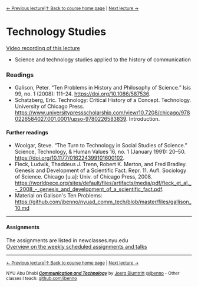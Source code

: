 <sup>[&larr; Previous lecture](/files/00.md)|[&uarr; Back to course home page](/README.md) | [Next lecture &rarr;](/files/02.md)</sup> 

# Technology Studies
[Video recording of this lecture](https://stream.nyu.edu/media/Communication+%26+Technology+-+01/1_ahejqnl4)
- Science and technology studies applied to the history of communication

### Readings 
- Galison, Peter. “Ten Problems in History and Philosophy of Science.” Isis 99, no. 1 (2008): 111–24. https://doi.org/10.1086/587536. 
- Schatzberg, Eric. Technology: Critical History of a Concept. Technology. University of Chicago Press. https://www.universitypressscholarship.com/view/10.7208/chicago/9780226584027.001.0001/upso-9780226583839. Introduction.

#### Further readings
- Woolgar, Steve. “The Turn to Technology in Social Studies of Science.” Science, Technology, & Human Values 16, no. 1 (January 1991): 20–50. https://doi.org/10.1177/016224399101600102.
- Fleck, Ludwik, Thaddeus J. Trenn, Robert K. Merton, and Fred Bradley. Genesis and Development of a Scientific Fact. Repr. 11. Aufl. Sociology of Science. Chicago [u.a]: Univ. of Chicago Press, 2008. https://worldpece.org/sites/default/files/artifacts/media/pdf/fleck_et_al._-_2008_-_genesis_and_development_of_a_scientific_fact.pdf.
- Material on Galison's Ten Problems: https://github.com/jbenno/nyuad_comm_tech/blob/master/files/gallison_10.md

***

#### Assignments
The assignments are listed in newclasses.nyu.edu  
[Overview on the weekly scheduled assignments and talks](https://docs.google.com/spreadsheets/d/10EElPgwd0SA_fW2tWd3AjJ3SswVbAe7kLfOHETJjV4k/edit?usp=sharing)  


***
<sup>[&larr; Previous lecture](/files/00.md)|[&uarr; Back to course home page](/README.md) | [Next lecture &rarr;](/files/02.md)</sup>  
  
<sup>NYU Abu Dhabi ***[Communication and Technology](/README.md)*** by [Joerg Blumtritt](https://jbenno.net) [@jbenno](https://twitter.com/jbenno) - Other classes I teach: [github.com/jbenno](https://github.com/jbenno/teaching/blob/master/README.md)</sup>
